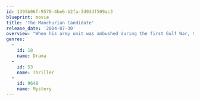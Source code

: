 ```yaml
---
id: 1395b06f-9570-4be6-b2fa-3d93df509ac3
blueprint: movie
title: 'The Manchurian Candidate'
release_date: '2004-07-30'
overview: "When his army unit was ambushed during the first Gulf War, Sergeant Raymond Shaw saved his fellow soldiers just as his commanding officer, then-Captain Ben Marco, was knocked unconscious. Brokering the incident for political capital, Shaw eventually becomes a vice-presidential nominee, while Marco is haunted by dreams of what happened -- or didn't happen -- in Kuwait. As Marco (now a Major) investigates, the story begins to unravel, to the point where he questions if it happened at all. Is it possible the entire unit was kidnapped and brainwashed to believe Shaw is a war hero as part of a plot to seize the White House? Some very powerful people at Manchurian Global corporation appear desperate to stop him from finding out."
genres:
  -
    id: 18
    name: Drama
  -
    id: 53
    name: Thriller
  -
    id: 9648
    name: Mystery
---
```

